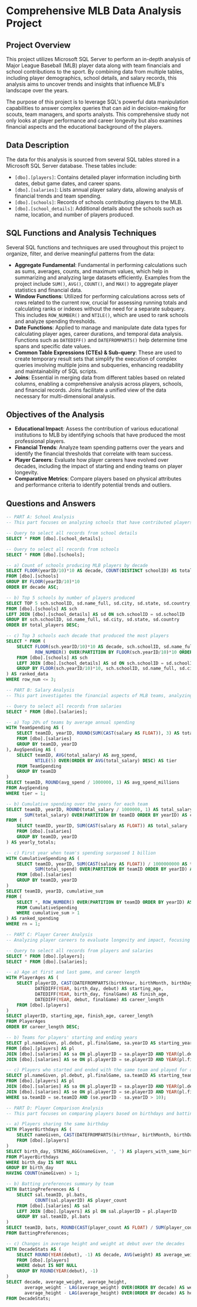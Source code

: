 # Comprehensive MLB Data Analysis Project

## Project Overview
This project utilizes Microsoft SQL Server to perform an in-depth analysis of Major League Baseball (MLB) player data along with team financials and school contributions to the sport. By combining data from multiple tables, including player demographics, school details, and salary records, this analysis aims to uncover trends and insights that influence MLB's landscape over the years.

The purpose of this project is to leverage SQL's powerful data manipulation capabilities to answer complex queries that can aid in decision-making for scouts, team managers, and sports analysts. This comprehensive study not only looks at player performance and career longevity but also examines financial aspects and the educational background of the players.

## Data Description
The data for this analysis is sourced from several SQL tables stored in a Microsoft SQL Server database. These tables include:

- `[dbo].[players]`: Contains detailed player information including birth dates, debut game dates, and career spans.
- `[dbo].[salaries]`: Lists annual player salary data, allowing analysis of financial trends and team spending.
- `[dbo].[schools]`: Records of schools contributing players to the MLB.
- `[dbo].[school_details]`: Additional details about the schools such as name, location, and number of players produced.

## SQL Functions and Analysis Techniques
Several SQL functions and techniques are used throughout this project to organize, filter, and derive meaningful patterns from the data:

- **Aggregate Fundamental**: Fundamental in performing calculations such as sums, averages, counts, and maximum values, which help in summarizing and analyzing large datasets efficiently. Examples from the project include `SUM()`, `AVG()`, `COUNT()`, and `MAX()` to aggregate player statistics and financial data.
- **Window Functions**: Utilized for performing calculations across sets of rows related to the current row, crucial for assessing running totals and calculating ranks or indexes without the need for a separate subquery. This includes `ROW_NUMBER()` and `NTILE()`, which are used to rank schools and analyze spending thresholds.
- **Date Functions**: Applied to manage and manipulate date data types for calculating player ages, career durations, and temporal data analysis. Functions such as `DATEDIFF()` and `DATEFROMPARTS()` help determine time spans and specific date values.
- **Common Table Expressions (CTEs) & Sub-query**: These are used to create temporary result sets that simplify the execution of complex queries involving multiple joins and subqueries, enhancing readability and maintainability of SQL scripts. 
- **Joins**: Essential in merging data from different tables based on related columns, enabling a comprehensive analysis across players, schools, and financial records. Joins facilitate a unified view of the data necessary for multi-dimensional analysis.

## Objectives of the Analysis
- **Educational Impact**: Assess the contribution of various educational institutions to MLB by identifying schools that have produced the most professional players.
- **Financial Trends**: Analyze team spending patterns over the years and identify the financial thresholds that correlate with team success.
- **Player Careers**: Evaluate how player careers have evolved over decades, including the impact of starting and ending teams on player longevity.
- **Comparative Metrics**: Compare players based on physical attributes and performance criteria to identify potential trends and outliers.

## Questions and Answers
```sql
-- PART A: School Analysis
-- This part focuses on analyzing schools that have contributed players to MLB, providing insights into educational contributions over the decades.

-- Query to select all records from school details
SELECT * FROM [dbo].[school_details];

-- Query to select all records from schools
SELECT * FROM [dbo].[schools];

-- a) Count of schools producing MLB players by decade
SELECT FLOOR(yearID/10)*10 AS decade, COUNT(DISTINCT schoolID) AS total_players
FROM [dbo].[schools]
GROUP BY FLOOR(yearID/10)*10
ORDER BY decade ASC;

-- b) Top 5 schools by number of players produced
SELECT TOP 5 sch.schoolID, sd.name_full, sd.city, sd.state, sd.country, COUNT(DISTINCT sch.playerID) AS total_players
FROM [dbo].[schools] AS sch
LEFT JOIN [dbo].[school_details] AS sd ON sch.schoolID = sd.schoolID
GROUP BY sch.schoolID, sd.name_full, sd.city, sd.state, sd.country
ORDER BY total_players DESC;

-- c) Top 3 schools each decade that produced the most players
SELECT * FROM (
    SELECT FLOOR(sch.yearID/10)*10 AS decade, sch.schoolID, sd.name_full, sd.city, sd.state, sd.country, COUNT(DISTINCT sch.playerID) AS total_players,
           ROW_NUMBER() OVER(PARTITION BY FLOOR(sch.yearID/10)*10 ORDER BY COUNT(DISTINCT sch.playerID) DESC) AS row_num
    FROM [dbo].[schools] AS sch
    LEFT JOIN [dbo].[school_details] AS sd ON sch.schoolID = sd.schoolID
    GROUP BY FLOOR(sch.yearID/10)*10, sch.schoolID, sd.name_full, sd.city, sd.state, sd.country
) AS ranked_data
WHERE row_num <= 3;
```
```sql
-- PART B: Salary Analysis
-- This part investigates the financial aspects of MLB teams, analyzing spending patterns and financial thresholds.

-- Query to select all records from salaries
SELECT * FROM [dbo].[salaries];

-- a) Top 20% of teams by average annual spending
WITH TeamSpending AS (
    SELECT teamID, yearID, ROUND(SUM(CAST(salary AS FLOAT)), 3) AS total_salary
    FROM [dbo].[salaries]
    GROUP BY teamID, yearID
), AvgSpending AS (
    SELECT teamID, AVG(total_salary) AS avg_spend,
           NTILE(5) OVER(ORDER BY AVG(total_salary) DESC) AS tier
    FROM TeamSpending
    GROUP BY teamID
)
SELECT teamID, ROUND(avg_spend / 1000000, 1) AS avg_spend_millions
FROM AvgSpending
WHERE tier = 1;

-- b) Cumulative spending over the years for each team
SELECT teamID, yearID, ROUND(total_salary / 1000000, 1) AS total_salary_millions, 
       SUM(total_salary) OVER(PARTITION BY teamID ORDER BY yearID) AS cumulative_sum
FROM (
    SELECT teamID, yearID, SUM(CAST(salary AS FLOAT)) AS total_salary
    FROM [dbo].[salaries]
    GROUP BY teamID, yearID
) AS yearly_totals;

-- c) First year when team's spending surpassed 1 billion
WITH CumulativeSpending AS (
    SELECT teamID, yearID, SUM(CAST(salary AS FLOAT)) / 1000000000 AS total_spend,
           SUM(total_spend) OVER(PARTITION BY teamID ORDER BY yearID) AS cumulative_sum
    FROM [dbo].[salaries]
    GROUP BY teamID, yearID
)
SELECT teamID, yearID, cumulative_sum
FROM (
    SELECT *, ROW_NUMBER() OVER(PARTITION BY teamID ORDER BY yearID) AS rn
    FROM CumulativeSpending
    WHERE cumulative_sum > 1
) AS ranked_spending
WHERE rn = 1;
```
```sql
-- PART C: Player Career Analysis
-- Analyzing player careers to evaluate longevity and impact, focusing on age at debut, career length, and transitions between teams.

-- Query to select all records from players and salaries
SELECT * FROM [dbo].[players];
SELECT * FROM [dbo].[salaries];

-- a) Age at first and last game, and career length
WITH PlayerAges AS (
    SELECT playerID, CAST(DATEFROMPARTS(birthYear, birthMonth, birthDay) AS DATE) AS birth_day, debut, finalGame,
           DATEDIFF(YEAR, birth_day, debut) AS starting_age,
           DATEDIFF(YEAR, birth_day, finalGame) AS finish_age,
           DATEDIFF(YEAR, debut, finalGame) AS career_length
    FROM [dbo].[players]
)
SELECT playerID, starting_age, finish_age, career_length
FROM PlayerAges
ORDER BY career_length DESC;

-- b) Teams for players' starting and ending years
SELECT pl.nameGiven, pl.debut, pl.finalGame, sa.yearID AS starting_year, sa.teamID AS starting_team, se.yearID AS ending_year, se.teamID AS ending_team
FROM [dbo].[players] AS pl
JOIN [dbo].[salaries] AS sa ON pl.playerID = sa.playerID AND YEAR(pl.debut) = sa.yearID
JOIN [dbo].[salaries] AS se ON pl.playerID = se.playerID AND YEAR(pl.finalGame) = se.yearID;

-- c) Players who started and ended with the same team and played for over a decade
SELECT pl.nameGiven, pl.debut, pl.finalGame, sa.teamID AS starting_team, se.teamID AS ending_team, se.yearID - sa.yearID AS total_years
FROM [dbo].[players] AS pl
JOIN [dbo].[salaries] AS sa ON pl.playerID = sa.playerID AND YEAR(pl.debut) = sa.yearID
JOIN [dbo].[salaries] AS se ON pl.playerID = se.playerID AND YEAR(pl.finalGame) = se.yearID
WHERE sa.teamID = se.teamID AND (se.yearID - sa.yearID > 10);
```
```sql
-- PART D: Player Comparison Analysis
-- This part focuses on comparing players based on birthdays and batting preferences, and analyzing physical attributes over decades.

-- a) Players sharing the same birthday
WITH PlayerBirthdays AS (
    SELECT nameGiven, CAST(DATEFROMPARTS(birthYear, birthMonth, birthDay) AS DATE) AS birth_day
    FROM [dbo].[players]
)
SELECT birth_day, STRING_AGG(nameGiven, ', ') AS players_with_same_birthday, COUNT(nameGiven) AS total
FROM PlayerBirthdays
WHERE birth_day IS NOT NULL
GROUP BY birth_day
HAVING COUNT(nameGiven) > 1;

-- b) Batting preferences summary by team
WITH BattingPreferences AS (
    SELECT sal.teamID, pl.bats,
           COUNT(sal.playerID) AS player_count
    FROM [dbo].[salaries] AS sal
    LEFT JOIN [dbo].[players] AS pl ON sal.playerID = pl.playerID
    GROUP BY sal.teamID, pl.bats
)
SELECT teamID, bats, ROUND(CAST(player_count AS FLOAT) / SUM(player_count) OVER(PARTITION BY teamID) * 100, 2) AS percentage
FROM BattingPreferences;

-- c) Changes in average height and weight at debut over the decades
WITH DecadeStats AS (
    SELECT ROUND(YEAR(debut), -1) AS decade, AVG(weight) AS average_weight, AVG(height) AS average_height
    FROM [dbo].[players]
    WHERE debut IS NOT NULL
    GROUP BY ROUND(YEAR(debut), -1)
)
SELECT decade, average_weight, average_height,
       average_weight - LAG(average_weight) OVER(ORDER BY decade) AS weight_change,
       average_height - LAG(average_height) OVER(ORDER BY decade) AS height_change
FROM DecadeStats;
```
